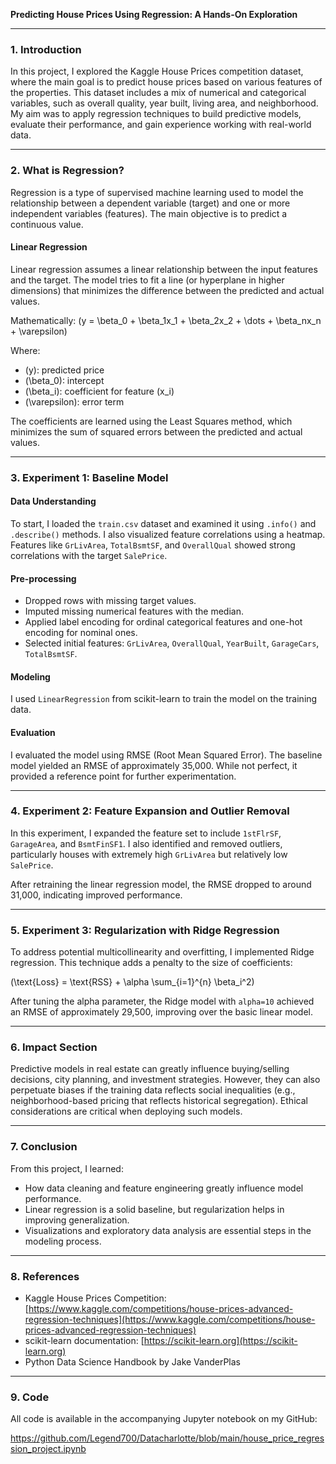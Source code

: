 **Predicting House Prices Using Regression: A Hands-On Exploration**

---

### 1. Introduction

In this project, I explored the Kaggle House Prices competition dataset, where the main goal is to predict house prices based on various features of the properties. This dataset includes a mix of numerical and categorical variables, such as overall quality, year built, living area, and neighborhood. My aim was to apply regression techniques to build predictive models, evaluate their performance, and gain experience working with real-world data.

---

### 2. What is Regression?

Regression is a type of supervised machine learning used to model the relationship between a dependent variable (target) and one or more independent variables (features). The main objective is to predict a continuous value.

#### Linear Regression

Linear regression assumes a linear relationship between the input features and the target. The model tries to fit a line (or hyperplane in higher dimensions) that minimizes the difference between the predicted and actual values.

Mathematically:
\(y = \beta_0 + \beta_1x_1 + \beta_2x_2 + \dots + \beta_nx_n + \varepsilon\)

Where:

- \(y\): predicted price
- \(\beta_0\): intercept
- \(\beta_i\): coefficient for feature \(x_i\)
- \(\varepsilon\): error term

The coefficients are learned using the Least Squares method, which minimizes the sum of squared errors between the predicted and actual values.

---

### 3. Experiment 1: Baseline Model

#### Data Understanding

To start, I loaded the `train.csv` dataset and examined it using `.info()` and `.describe()` methods. I also visualized feature correlations using a heatmap. Features like `GrLivArea`, `TotalBsmtSF`, and `OverallQual` showed strong correlations with the target `SalePrice`.

#### Pre-processing

- Dropped rows with missing target values.
- Imputed missing numerical features with the median.
- Applied label encoding for ordinal categorical features and one-hot encoding for nominal ones.
- Selected initial features: `GrLivArea`, `OverallQual`, `YearBuilt`, `GarageCars`, `TotalBsmtSF`.

#### Modeling

I used `LinearRegression` from scikit-learn to train the model on the training data.

#### Evaluation

I evaluated the model using RMSE (Root Mean Squared Error). The baseline model yielded an RMSE of approximately 35,000. While not perfect, it provided a reference point for further experimentation.

---

### 4. Experiment 2: Feature Expansion and Outlier Removal

In this experiment, I expanded the feature set to include `1stFlrSF`, `GarageArea`, and `BsmtFinSF1`. I also identified and removed outliers, particularly houses with extremely high `GrLivArea` but relatively low `SalePrice`.

After retraining the linear regression model, the RMSE dropped to around 31,000, indicating improved performance.

---

### 5. Experiment 3: Regularization with Ridge Regression

To address potential multicollinearity and overfitting, I implemented Ridge regression. This technique adds a penalty to the size of coefficients:

\(\text{Loss} = \text{RSS} + \alpha \sum_{i=1}^{n} \beta_i^2\)

After tuning the alpha parameter, the Ridge model with `alpha=10` achieved an RMSE of approximately 29,500, improving over the basic linear model.

---

### 6. Impact Section

Predictive models in real estate can greatly influence buying/selling decisions, city planning, and investment strategies. However, they can also perpetuate biases if the training data reflects social inequalities (e.g., neighborhood-based pricing that reflects historical segregation). Ethical considerations are critical when deploying such models.

---

### 7. Conclusion

From this project, I learned:

- How data cleaning and feature engineering greatly influence model performance.
- Linear regression is a solid baseline, but regularization helps in improving generalization.
- Visualizations and exploratory data analysis are essential steps in the modeling process.

---

### 8. References

- Kaggle House Prices Competition: [https://www.kaggle.com/competitions/house-prices-advanced-regression-techniques](https://www.kaggle.com/competitions/house-prices-advanced-regression-techniques)
- scikit-learn documentation: [https://scikit-learn.org](https://scikit-learn.org)
- Python Data Science Handbook by Jake VanderPlas

---

### 9. Code

All code is available in the accompanying Jupyter notebook on my GitHub:

https://github.com/Legend700/Datacharlotte/blob/main/house_price_regression_project.ipynb